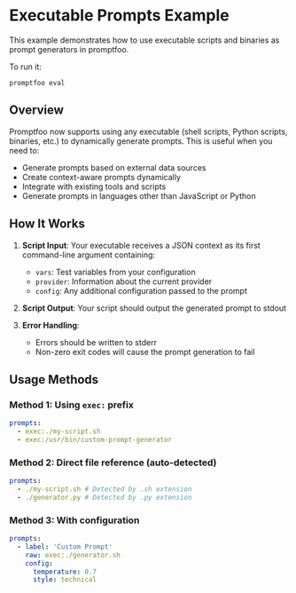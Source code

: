 # Executable Prompts Example

This example demonstrates how to use executable scripts and binaries as prompt generators in promptfoo.

To run it:

```
promptfoo eval
```

## Overview

Promptfoo now supports using any executable (shell scripts, Python scripts, binaries, etc.) to dynamically generate prompts. This is useful when you need to:

- Generate prompts based on external data sources
- Create context-aware prompts dynamically
- Integrate with existing tools and scripts
- Generate prompts in languages other than JavaScript or Python

## How It Works

1. **Script Input**: Your executable receives a JSON context as its first command-line argument containing:
   - `vars`: Test variables from your configuration
   - `provider`: Information about the current provider
   - `config`: Any additional configuration passed to the prompt

2. **Script Output**: Your script should output the generated prompt to stdout

3. **Error Handling**:
   - Errors should be written to stderr
   - Non-zero exit codes will cause the prompt generation to fail

## Usage Methods

### Method 1: Using `exec:` prefix

```yaml
prompts:
  - exec:./my-script.sh
  - exec:/usr/bin/custom-prompt-generator
```

### Method 2: Direct file reference (auto-detected)

```yaml
prompts:
  - ./my-script.sh # Detected by .sh extension
  - ./generator.py # Detected by .py extension
```

### Method 3: With configuration

```yaml
prompts:
  - label: 'Custom Prompt'
    raw: exec:./generator.sh
    config:
      temperature: 0.7
      style: technical
```

